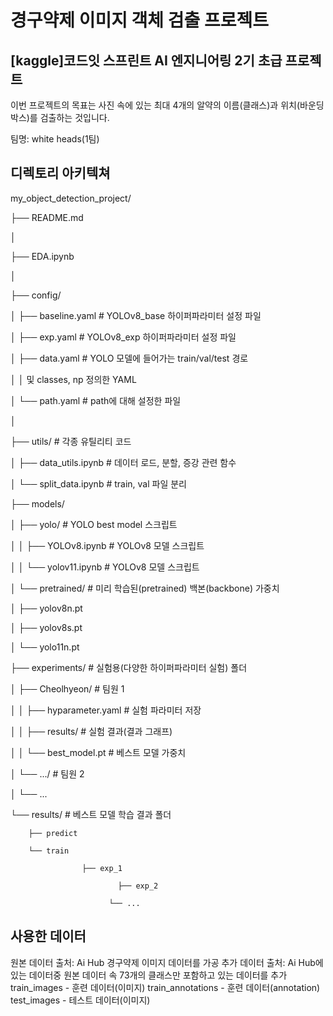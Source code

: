 # 경구약제 이미지 객체 검출 프로젝트
## [kaggle]코드잇 스프린트 AI 엔지니어링 2기 초급 프로젝트
이번 프로젝트의 목표는 사진 속에 있는 최대 4개의 알약의 이름(클래스)과 위치(바운딩 박스)를 검출하는 것입니다.

팀명: white heads(1팀)

## 디렉토리 아키텍쳐
my_object_detection_project/

├── README.md

│

├── EDA.ipynb              

│

├── config/

│   ├── baseline.yaml             # YOLOv8_base 하이퍼파라미터 설정 파일

│   ├── exp.yaml                  # YOLOv8_exp 하이퍼파라미터 설정 파일

│   ├── data.yaml                 # YOLO 모델에 들어가는 train/val/test 경로

│   │                               및 classes, np 정의한 YAML

│   └── path.yaml                 # path에 대해 설정한 파일

│

├── utils/                        # 각종 유틸리티 코드

│   ├── data_utils.ipynb          # 데이터 로드, 분할, 증강 관련 함수

│   └── split_data.ipynb          # train, val 파일 분리

├── models/

│   ├── yolo/                     # YOLO best model 스크립트

│   │   ├── YOLOv8.ipynb          # YOLOv8 모델 스크립트   

│   │   └── yolov11.ipynb         # YOLOv8 모델 스크립트

│   └── pretrained/               # 미리 학습된(pretrained) 백본(backbone) 가중치

│       ├── yolov8n.pt

│       ├── yolov8s.pt

│       └── yolo11n.pt

├── experiments/                  # 실험용(다양한 하이퍼파라미터 실험) 폴더

│   ├── Cheolhyeon/               # 팀원 1

│   │   ├── hyparameter.yaml      # 실험 파라미터 저장

│   │   ├── results/              # 실험 결과(결과 그래프)

│   │   └── best_model.pt         # 베스트 모델 가중치

│   └── .../                      # 팀원 2

│       └── ...

└── results/                      # 베스트 모델 학습 결과 폴더

        ├── predict
	
        └── train
	
			        ├── exp_1  
	   
							├── exp_2
       
						  └── ...
	

## 사용한 데이터
원본 데이터 출처: Ai Hub 경구약제 이미지 데이터를 가공
추가 데이터 출처: Ai Hub에 있는 데이터중 원본 데이터 속 73개의 클래스만 포함하고 있는 데이터를 추가
train_images - 훈련 데이터(이미지)
train_annotations - 훈련 데이터(annotation)
test_images - 테스트 데이터(이미지)
